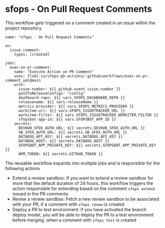 # sfops - On Pull Request Comments

This workflow gets triggered on a comment created in an issue within the project repository. &#x20;

```
name: "sfops - On Pull Request Comments"

on:
  issue_comment:
    types: [created]

jobs:
  exec-on-pr-comment:
    name: "Execute Action on PR Comment"
    uses: flxbl-io/sfops-gh-actions/.github/workflows/exec-on-pr-comment.yml@main
    with:
      issue-number: ${{ github.event.issue.number }}
      pathToReleaseConfigs: "config"
      dashboard-repo: ${{ vars.SFOPS_DASHBOARD_REPO }}
      releasename: ${{ vars.releaseName }}
      metrics-provider: ${{ vars.SFOPS_METRICS_PROVIDER }}
      workitem-url: ${{ vars.SFOPS_ISSUETRACKER_URL }}
      workitem-filter: ${{ vars.SFOPS_ISSUETRACKER_WORKITEM_FILTER }}
      sfopsbot-app-id: ${{ vars.SFOPSBOT_APP_ID }}
    secrets:
      DEVHUB_SFDX_AUTH_URL: ${{ secrets.DEVHUB_SFDX_AUTH_URL }}
      SB_SFDX_AUTH_URL: ${{ secrets.SB_SFDX_AUTH_URL }}
      DATADOG_API_KEY: ${{ secrets.DATADOG_API_KEY }}
      DATADOG_HOST: ${{ secrets.DATADOG_HOST }}
      SFOPSBOT_APP_PRIVATE_KEY: ${{ secrets.SFOPSBOT_APP_PRIVATE_KEY }}
      NPM_TOKEN: ${{ secrets.GITHUB_TOKEN }}
```



The reusable workflow expands into multiple jobs and is responsible for the following actions

* Extend a review sandbox:  If you want to extend a review sandbox for more that the default duration of 24 hours, this workflow triggers the action responsible for extending based on the comment `sfops extend`  issued in the PR comments
* Renew a review sandbox:  Fetch a new review sandbox to be associated with your PR, if a comment with `sfops renew` is created
* Deploy a PR to test environment: If you have activated the branch deploy model, you will be able to deploy the PR to a test environment before merging. when a comment with `sfops test` is created

